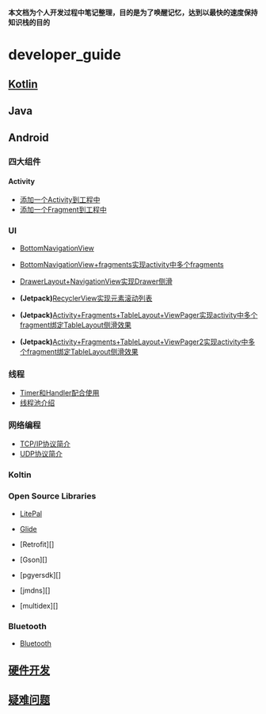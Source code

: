 
**本文档为个人开发过程中笔记整理，目的是为了唤醒记忆，达到以最快的速度保持知识栈的目的**

# developer_guide

## [Kotlin][Kotlin]

## Java

## Android

### 四大组件
#### Activity
* [添加一个Activity到工程中][添加一个Activity到工程中]
* [添加一个Fragment到工程中][添加一个Fragment到工程中]

### UI

* [BottomNavigationView][BottomNavigationView]

* [BottomNavigationView+fragments实现activity中多个fragments][BottomNavigationView+fragments]

* [DrawerLayout+NavigationView实现Drawer侧滑][drawerlayout]

* **(Jetpack)**[RecyclerView实现元素滚动列表][recyclerview]

* **(Jetpack)**[Activity+Fragments+TableLayout+ViewPager实现activity中多个fragment绑定TableLayout侧滑效果][Activity+Fragments+TableLayout+ViewPager]

* **(Jetpack)**[Activity+Fragments+TableLayout+ViewPager2实现activity中多个fragment绑定TableLayout侧滑效果][Activity+Fragments+TableLayout+ViewPager2]

### 线程

* [Timer和Handler配合使用][handler]
* [线程池介绍][threadpool]

### 网络编程

* [TCP/IP协议简介][tcp]
* [UDP协议简介][udp]

### Koltin


### Open Source Libraries

- [LitePal][litepal]

- [Glide][glide]

- [Retrofit][]

- [Gson][]

- [pgyersdk][]

- [jmdns][]

- [multidex][]


### Bluetooth
- [Bluetooth][Bluetooth]


## [硬件开发][IoT]

## [疑难问题][QA]





[Activity+Fragments+TableLayout+ViewPager]: https://github.com/geekist/developer_guide/blob/main/ui/Activity+Fragments+TableLayout+ViewPager.md

[Activity+Fragments+TableLayout+ViewPager2]: https://github.com/geekist/developer_guide/blob/main/ui/Activity+Fragments+TableLayout+ViewPager2.md

[添加一个Activity到工程中]:https://github.com/geekist/developer_guide/blob/main/activity/添加一个activity到工程中.md

[添加一个Fragment到工程中]:https://github.com/geekist/developer_guide/blob/main/activity/添加一个fragment到工程中.md

[recyclerview]:https://github.com/geekist/developer_guide/blob/main/ui/RecyclerView.md

[IoT]:https://github.com/geekist/developer_guide/blob/main/IoT/IoT.md

[litepal]:https://github.com/geekist/developer_guide/blob/main/libraries/LitePal.md


[glide]:https://github.com/geekist/developer_guide/blob/main/libraries/Glide.md

[drawerlayout]:https://github.com/geekist/developer_guide/blob/main/ui/DrawerLayout+NavigationView实现Drawer侧滑.md

[Bluetooth]:https://github.com/geekist/developer_guide/blob/main/bluetooth/bluetooth.md

[handler]:https://github.com/geekist/developer_guide/blob/main/thread/handler.md

[threadpool]:https://github.com/geekist/developer_guide/blob/main/thread/threadpool.md

[tcp]:https://github.com/geekist/developer_guide/blob/main/network/tcp.md

[udp]:https://github.com/geekist/developer_guide/blob/main/network/udp.md

[BottomNavigationView]:https://github.com/geekist/developer_guide/blob/main/ui/BottomNavigationView.md

[BottomNavigationView+fragments]:https://github.com/geekist/developer_guide/blob/main/ui/BottomNavigationView+fragments.md

[QA]:https://github.com/geekist/developer_guide/blob/main/QA.md
[Kotlin]:https://github.com/geekist/developer_guide/blob/main/kotlin/QA.md